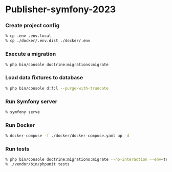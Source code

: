 # Publisher-symfony-2023

### Create project config
```bash
% cp .env .env.local
% cp ./docker/.env.dist ./docker/.env
```

### Execute a migration
```bash
% php bin/console doctrine:migrations:migrate
```

### Load data fixtures to database
```bash
% php bin/console d:f:l --purge-with-truncate
```

### Run Symfony server
```bash
% symfony serve
```

### Run Docker
```bash
% docker-compose -f ./docker/docker-compose.yaml up -d
```

### Run tests
```bash
% php bin/console doctrine:migrations:migrate --no-interaction --env=test
% ./vendor/bin/phpunit tests
```
